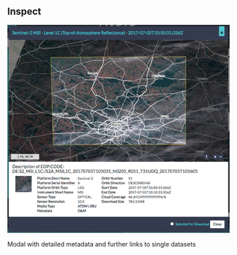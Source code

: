 ##  Inspect

![details](resources/details.png)

Modal with detailed metadata and further links to single datasets
